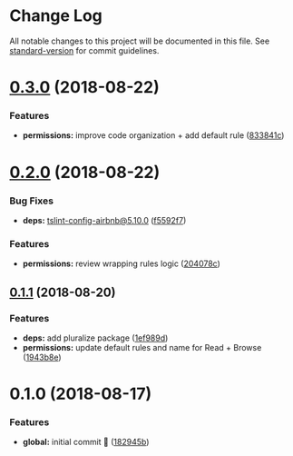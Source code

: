 # Change Log

All notable changes to this project will be documented in this file. See [standard-version](https://github.com/conventional-changelog/standard-version) for commit guidelines.

<a name="0.3.0"></a>
# [0.3.0](https://github.com/waitandseeagency/graphql-middleware-permissions-layer/compare/v0.2.0...v0.3.0) (2018-08-22)


### Features

* **permissions:** improve code organization + add default rule ([833841c](https://github.com/waitandseeagency/graphql-middleware-permissions-layer/commit/833841c))



<a name="0.2.0"></a>
# [0.2.0](https://github.com/waitandseeagency/graphql-middleware-permissions-layer/compare/v0.1.1...v0.2.0) (2018-08-22)


### Bug Fixes

* **deps:** tslint-config-airbnb@5.10.0 ([f5592f7](https://github.com/waitandseeagency/graphql-middleware-permissions-layer/commit/f5592f7))


### Features

* **permissions:** review wrapping rules logic ([204078c](https://github.com/waitandseeagency/graphql-middleware-permissions-layer/commit/204078c))



<a name="0.1.1"></a>
## [0.1.1](https://github.com/waitandseeagency/graphql-middleware-permissions-layer/compare/v0.1.0...v0.1.1) (2018-08-20)


### Features

* **deps:** add pluralize package ([1ef989d](https://github.com/waitandseeagency/graphql-middleware-permissions-layer/commit/1ef989d))
* **permissions:** update default rules and name for Read + Browse ([1943b8e](https://github.com/waitandseeagency/graphql-middleware-permissions-layer/commit/1943b8e))



<a name="0.1.0"></a>
# 0.1.0 (2018-08-17)


### Features

* **global:** initial commit 🎉 ([182945b](https://github.com/waitandseeagency/graphql-middleware-permissions-layer/commit/182945b))
